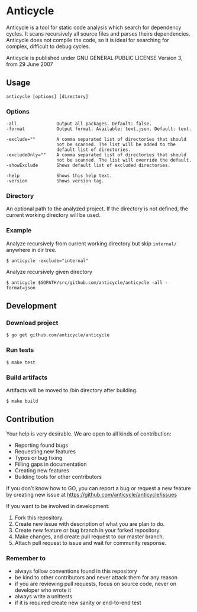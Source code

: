 # Anticycle

Anticycle is a tool for static code analysis which search for
dependency cycles. It scans recursively all source files and
parses theirs dependencies. Anticycle does not compile the code,
so it is ideal for searching for complex, difficult to debug cycles.

Anticycle is published under GNU GENERAL PUBLIC LICENSE Version 3, from 29 June 2007

## Usage

```
anticycle [options] [directory]
```

### Options

```
-all               Output all packages. Default: false.
-format            Output format. Available: text,json. Default: text.

-exclude=""        A comma separated list of directories that should
                   not be scanned. The list will be added to the
                   default list of directories.
-excludeOnly=""    A comma separated list of directories that should
                   not be scanned. The list will override the default.
-showExclude       Shows default list of excluded directories.

-help              Shows this help text.
-version           Shows version tag.
```

### Directory

An optional path to the analyzed project. If the directory is not
defined, the current working directory will be used.

### Example

Analyze recursively from current working directory but skip `internal/` anywhere in dir tree.

```console
$ anticycle -exclude="internal"
```

Analyze recursively given directory

```console
$ anticycle $GOPATH/src/github.com/anticycle/anticycle -all -format=json
```

## Development

### Download project

```console
$ go get github.com/anticycle/anticycle
```

### Run tests

```console
$ make test
```

### Build artifacts

Artifacts will be moved to /bin directory after building.

```console
$ make build
```

## Contribution

Your help is very desirable. We are open to all kinds of contribution:

- Reporting found bugs
- Requesting new features
- Typos or bug fixing
- Filling gaps in documentation
- Creating new features
- Building tools for other contributors

If you don't know how to GO, you can report a bug or request a new feature by
creating new issue at https://github.com/anticycle/anticycle/issues

If you want to be involved in development:

1. Fork this repository.
2. Create new issue with description of what you are plan to do.
3. Create new feature or bug branch in your forked repository.
4. Make changes, and create pull request to our master branch.
5. Attach pull request to issue and wait for community response.

### Remember to

- always follow conventions found in this repository
- be kind to other contributors and never attack them for any reason
- if you are reviewing pull requests, focus on source code, never on developer who wrote it
- always write a unittests
- if it is required create new sanity or end-to-end test
